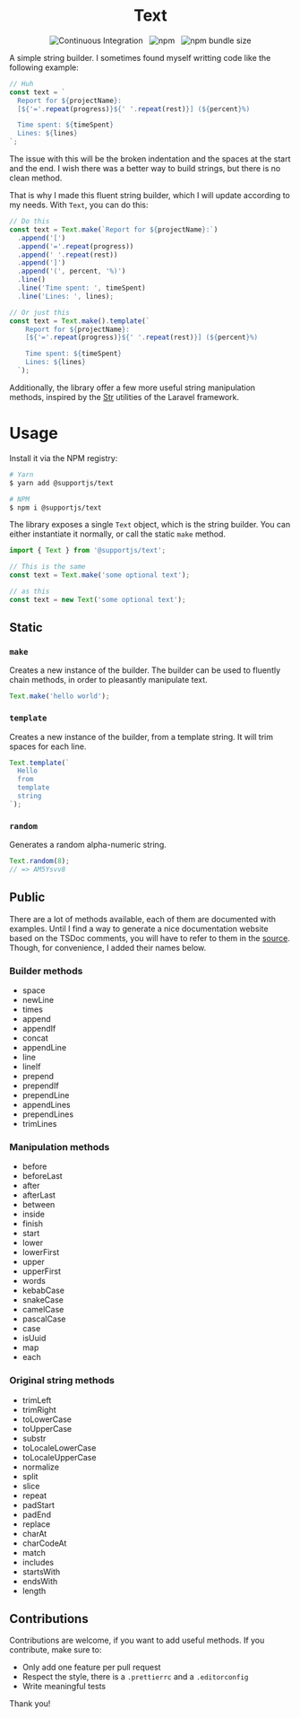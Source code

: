 <p align="center">
  <h1 align="center">Text</h1>
  <p align="center">
    <img alt="Continuous Integration" src="https://github.com/supportjs/text/workflows/CI/badge.svg"> 
  &nbsp;
    <img alt="npm" src="https://img.shields.io/npm/v/@supportjs/text?color=32c854">
  &nbsp;
    <img alt="npm bundle size" src="https://img.shields.io/bundlephobia/minzip/@supportjs/text?label=size&color=32c854"> 
  </p>
<p>

A simple string builder. I sometimes found myself writting code like the following example:

```js
// Huh
const text = `
  Report for ${projectName}:
  [${'='.repeat(progress)}${' '.repeat(rest)}] (${percent}%)

  Time spent: ${timeSpent}
  Lines: ${lines}
`;
```

The issue with this will be the broken indentation and the spaces at the start and the end. I wish there was a better way to build strings, but there is no clean method.

That is why I made this fluent string builder, which I will update according to my needs. With `Text`, you can do this:

```js
// Do this
const text = Text.make(`Report for ${projectName}:`)
  .append('[')
  .append('='.repeat(progress))
  .append(' '.repeat(rest))
  .append(']')
  .append('(', percent, '%)')
  .line()
  .line('Time spent: ', timeSpent)
  .line('Lines: ', lines);

// Or just this
const text = Text.make().template(`
    Report for ${projectName}:
    [${'='.repeat(progress)}${' '.repeat(rest)}] (${percent}%)

    Time spent: ${timeSpent}
    Lines: ${lines}
  `);
```

Additionally, the library offer a few more useful string manipulation methods, inspired by the [Str](https://laravel.com/docs/7.x/helpers) utilities of the Laravel framework.

# Usage

Install it via the NPM registry:

```bash
# Yarn
$ yarn add @supportjs/text

# NPM
$ npm i @supportjs/text
```

The library exposes a single `Text` object, which is the string builder. You can either instantiate it normally, or call the static `make` method.

```js
import { Text } from '@supportjs/text';

// This is the same
const text = Text.make('some optional text');

// as this
const text = new Text('some optional text');
```

## Static

### `make`

Creates a new instance of the builder. The builder can be used to fluently chain methods, in order to pleasantly manipulate text.

```js
Text.make('hello world');
```

### `template`

Creates a new instance of the builder, from a template string. It will trim spaces for each line.

```js
Text.template(`
  Hello
  from
  template
  string
`);
```

### `random`

Generates a random alpha-numeric string.

```js
Text.random(8);
// => AM5Ysvv8
```

## Public

There are a lot of methods available, each of them are documented with examples. Until I find a way to generate a nice documentation website based on the TSDoc comments, you will have to refer to them in the [source](src/Text.ts). Though, for convenience, I added their names below.

### Builder methods

- space
- newLine
- times
- append
- appendIf
- concat
- appendLine
- line
- lineIf
- prepend
- prependIf
- prependLine
- appendLines
- prependLines
- trimLines

### Manipulation methods

- before
- beforeLast
- after
- afterLast
- between
- inside
- finish
- start
- lower
- lowerFirst
- upper
- upperFirst
- words
- kebabCase
- snakeCase
- camelCase
- pascalCase
- case
- isUuid
- map
- each

### Original string methods

- trimLeft
- trimRight
- toLowerCase
- toUpperCase
- substr
- toLocaleLowerCase
- toLocaleUpperCase
- normalize
- split
- slice
- repeat
- padStart
- padEnd
- replace
- charAt
- charCodeAt
- match
- includes
- startsWith
- endsWith
- length

## Contributions

Contributions are welcome, if you want to add useful methods. If you contribute, make sure to:

- Only add one feature per pull request
- Respect the style, there is a `.prettierrc` and a `.editorconfig`
- Write meaningful tests

Thank you!
